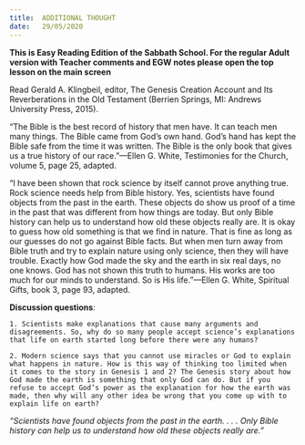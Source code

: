```yaml
---
title:  ADDITIONAL THOUGHT
date:   29/05/2020
---
```


**This is Easy Reading Edition of the Sabbath School. For the regular Adult version with Teacher comments and EGW notes please open the top lesson on the main screen** 

Read Gerald A. Klingbeil, editor, The Genesis Creation Account and Its Reverberations in the Old Testament (Berrien Springs, MI: Andrews University Press, 2015).

“The Bible is the best record of history that men have. It can teach men many things. The Bible came from God’s own hand. God’s hand has kept the Bible safe from the time it was written. The Bible is the only book that gives us a true history of our race.”—Ellen G. White, Testimonies for the Church, volume 5, page 25, adapted.

“I have been shown that rock science by itself cannot prove anything true. Rock science needs help from Bible history. Yes, scientists have found objects from the past in the earth. These objects do show us proof of a time in the past that was different from how things are today. But only Bible history can help us to understand how old these objects really are. It is okay to guess how old something is that we find in nature. That is fine as long as our guesses do not go against Bible facts. But when men turn away from Bible truth and try to explain nature using only science, then they will have trouble. Exactly how God made the sky and the earth in six real days, no one knows. God has not shown this truth to humans. His works are too much for our minds to understand. So is His life.”—Ellen G. White, Spiritual Gifts, book 3, page 93, adapted.

**Discussion questions**:

`1. Scientists make explanations that cause many arguments and disagreements. So, why do so many people accept science’s explanations that life on earth started long before there were any humans?`

`2. Modern science says that you cannot use miracles or God to explain what happens in nature. How is this way of thinking too limited when it comes to the story in Genesis 1 and 2? The Genesis story about how God made the earth is something that only God can do. But if you refuse to accept God’s power as the explanation for how the earth was made, then why will any other idea be wrong that you come up with to explain life on earth?`

_“Scientists have found objects from the past in the earth. . . . Only Bible history can help us to understand how old these objects really are.”_
